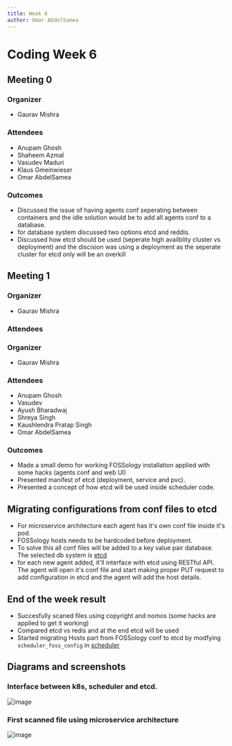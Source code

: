 ```yaml
---
title: Week 6
author: Omar AbdelSamea
---
```

<!--
SPDX-License-Identifier: CC-BY-SA-4.0

SPDX-FileCopyrightText: 2021 Omar AbdelSamea <omarmohamed168@gmail.com>
-->

# Coding Week 6

## Meeting 0
### Organizer
- Gaurav Mishra

### Attendees
- Anupam Ghosh
- Shaheem Azmal
- Vasudev Maduri
- Klaus Gmeinwieser
- Omar AbdelSamea

### Outcomes
- Discussed the issue of having agents conf seperating between containers and the idle solution would be to add all agents conf to a database.
- for database system discussed two options etcd and reddis.
- Discussed how etcd should be used (seperate high availblity cluster vs deployment) and the discision was using a deployment as the seperate cluster for etcd only will be an overkill

## Meeting 1
### Organizer
- Gaurav Mishra

### Attendees
### Organizer
- Gaurav Mishra

### Attendees
- Anupam Ghosh
- Vasudev
- Ayush Bharadwaj
- Shreya Singh
- Kaushlendra Pratap Singh
- Omar AbdelSamea

### Outcomes
- Made a small demo for working FOSSology installation applied with some hacks (agents conf and web UI)
- Presented manifest of etcd (deployment, service and pvc).
- Presented a concept of how etcd will be used inside scheduler code.

## Migrating configurations from conf files to etcd
- For microservice architecture each agent has it's own conf file inside it's pod.
- FOSSology hosts needs to be hardcoded before deployment.
- To solve this all conf files will be added to a key value pair database. The selected db system is [etcd](https://etcd.io/)  
- for each new agent added, it'll interface with etcd using RESTful API. The agent will open it's conf file and start making proper PUT request to add configuration in etcd and the agent will add the host details.


## End of the week result 
- Succesfully scaned files using copyright and nomos (some hacks are applied to get it working)
- Compared etcd vs redis and at the end etcd will be used
- Started migrating Hosts part from FOSSology conf to etcd by modfying `scheduler_foss_config` in [scheduler](https://github.com/OmarAbdelSamea/fossology/blob/OmarAbdelSamea/GSoC/Microservices/src/scheduler/agent/scheduler.c#L971)

## Diagrams and screenshots
### Interface between k8s, scheduler and etcd.
![image](/img/microservice/128032268-0fb2777b-70f5-4ae7-bc44-0786114fe277.png)

### First scanned file using microservice architecture 
![image](/img/microservice/128032535-c5941727-5ba3-492f-9662-a566ac4c350b.png)
